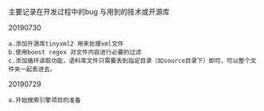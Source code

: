 主要记录在开发过程中的bug 与用到的技术或开源库



20190730
    
    a.添加开源库tinyxml2 用来处理xml文件
    b.使用boost regex 对文件内容进行必要的过滤
    c.添加循环读取功能，语料库文件只需要丢到指定目录（如source目录下）即可，可以整个文件夹一起丢进去。


20190729
    
    a.开始搜索引擎项目的准备














